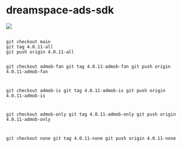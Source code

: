 # dreamspace-ads-sdk

[![](https://jitpack.io/v/dream-space/dreamspace-ads-sdk.svg)](https://jitpack.io/#dream-space/dreamspace-ads-sdk)

<code>
git checkout main
git tag 4.0.11-all
git push origin 4.0.11-all

git checkout admob-fan
git tag 4.0.11-admob-fan
git push origin 4.0.11-admob-fan

git checkout admob-is
git tag 4.0.11-admob-is
git push origin 4.0.11-admob-is

git checkout admob-only
git tag 4.0.11-admob-only
git push origin 4.0.11-admob-only

git checkout none
git tag 4.0.11-none
git push origin 4.0.11-none

</code>
